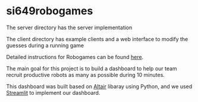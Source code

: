# si649robogames
The server directory has the server implementation

The client directory has example clients and a web interface to modify the guesses during a running game

Detailed instructions for Robogames can be found [here][1]. 

The main goal for this project is to build a dashboard to help our team recruit productive robots as many as possible during 10 minutes.

This dashboard was built based on [Altair][2] libaray using Python, and we used [Streamlit][3] to implement our dashboard.


[1]: https://docs.google.com/document/d/1SGBOqbHB3mkVo5kUl9UEcHY7grFvUF23F7aWPyk0XUQ/edit
[2]: https://altair-viz.github.io/
[3]: https://docs.streamlit.io/
